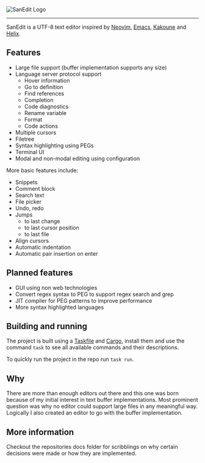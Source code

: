 ![SanEdit Logo](https://github.com/user-attachments/assets/b75335be-d847-4ca3-a730-7314db4ee031)

---

SanEdit is a UTF-8 text editor inspired by [Neovim](https://neovim.io/), [Emacs](https://www.gnu.org/software/emacs/), [Kakoune](https://kakoune.org/) and [Helix](https://helix-editor.com/).

## Features

* Large file support (buffer implementation supports any size)
* Language server protocol support
    * Hover information
    * Go to definition
    * Find references
    * Completion
    * Code diagnostics
    * Rename variable
    * Format
    * Code actions
* Multiple cursors
* Filetree
* Syntax highlighting using PEGs
* Terminal UI
* Modal and non-modal editing using configuration

More basic features include:

* Snippets
* Comment block
* Search text
* File picker
* Undo, redo
* Jumps
    * to last change
    * to last cursor position
    * to last file
* Align cursors
* Automatic indentation
* Automatic pair insertion on enter

## Planned features

* GUI using non web technologies
* Convert regex syntax to PEG to support regex search and grep
* JIT compiler for PEG patterns to improve performance
* More syntax highlighted languages

## Building and running

The project is built using a [Taskfile](https://taskfile.dev/installation/) and [Cargo](https://doc.rust-lang.org/cargo/getting-started/installation.html), install them and use the command `task` to see all available commands and their descriptions.

To quickly run the project in the repo run `task run`.

## Why

There are more than enough editors out there and this one was born because of my
initial interest in text buffer implementations. Most prominent question was why
no editor could support large files in any meaningful way. Logically I also
created an editor to go with the buffer implementation.

## More information

Checkout the repositories docs folder for scribblings on why certain decisions
were made or how they are implemented.

